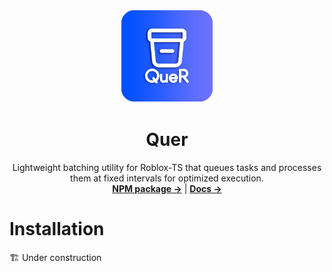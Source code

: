 <p align="center">
	<img width="150" height="150" src="https://raw.githubusercontent.com/Its-a-bit-random/Quer/main/Images/Icon.png" alt="Logo">
</p>

<h1 align="center"><b>Quer</b></h1>

<p align="center">
  Lightweight batching utility for Roblox-TS that queues tasks and processes them at fixed intervals for optimized execution.
  <br />
  <a href="#"><strong>NPM package →</strong></a>
  |
  <a href="https://its-a-bit-random.github.io/QueR"><strong>Docs →</strong></a>
</p>



# Installation

🏗️ Under construction

